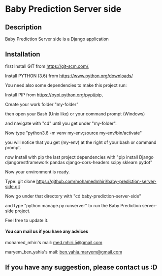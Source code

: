 # Baby Prediction Server side

## Description

Baby Prediction Server side is a Django application
## Installation
first Install GIT from https://git-scm.com/,

Install PYTHON (3.6) from https://www.python.org/downloads/

You need also some dependencies to make this project run:

Install PIP from https://pypi.python.org/pypi/pip,


Create your work folder "my-folder"

then open your Bash (Unix like) or your command prompt (Windows) 

and navigate with "cd" until you get under "my-folder".

Now type "python3.6 -m venv my-env;source my-env/bin/activate"

you will notice that you get (my-env) at the right of your bash or command prompt.

now Install with pip the last project dependencies with "pip install Django djangorestframework pandas django-cors-headers scipy sklearn pydot"

Now your environment is ready.

Type: git clone https://github.com/mohamedmhiri/baby-prediction-server-side.git 

Now go under that directory with "cd baby-prediction-server-side"

and type "python manage.py runserver" to run the Baby Prediction server-side project.

Feel free to update it.

#### You can mail us if you have any advices
mohamed_mhiri's mail: med.mhiri.5@gmail.com

maryem_ben_yahia's mail: ben.yahia.maryem@gmail.com

## If you have any suggestion, please contact us :D
